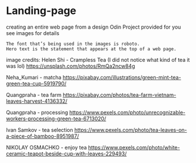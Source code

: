 # Landing-page
creating an entire web page from a design Odin Project provided for you
see images for details

    The font that’s being used in the images is roboto.
    Hero text is the statement that appears at the top of a web page.

image credits:
Helen Shi - Crampless Tea (I did not notice what kind of tea it was lol) 
https://unsplash.com/photos/RmQa2ncw84g

Neha_Kumari - matcha 
https://pixabay.com/illustrations/green-mint-tea-green-tea-cup-5919790/

Quangpraha - tea farm 
https://pixabay.com/photos/tea-farm-vietnam-leaves-harvest-4136332/

Quangpraha - processing
https://www.pexels.com/photo/unrecognizable-workers-processing-green-tea-6713020/

Ivan Samkov - tea selection 
https://www.pexels.com/photo/tea-leaves-on-a-piece-of-bamboo-8951987/

NIKOLAY OSMACHKO - enjoy tea 
https://www.pexels.com/photo/white-ceramic-teapot-beside-cup-with-leaves-229493/
